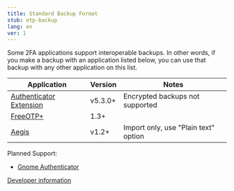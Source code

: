 ```yaml
---
title: Standard Backup Format
stub: otp-backup
lang: en
ver: 1
---
```


Some 2FA applications support interoperable backups. In other words, if you make a backup with an application listed below, you can use that backup with any other application on this list.

| Application                                            | Version | Notes                                |
| ------------------------------------------------------ | ------- | ------------------------------------ |
| [Authenticator Extension](https://authenticator.cc)    | v5.3.0+ | Encrypted backups not supported      |
| [FreeOTP+](https://github.com/helloworld1/FreeOTPPlus) | 1.3+    |                                      |
| [Aegis](https://getaegis.app/)                         | v1.2+   | Import only, use "Plain text" option | {: .table .table-striped} 

Planned Support:

- [Gnome Authenticator](https://gitlab.gnome.org/World/Authenticator)

[Developer information](otp-backup-developer)